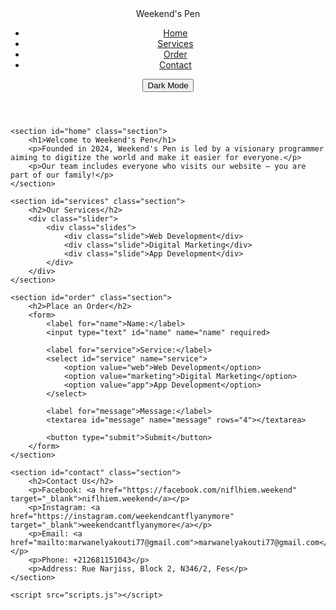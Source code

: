 <!DOCTYPE html>
<html lang="en">
<head>
    <meta charset="UTF-8">
    <meta name="viewport" content="width=device-width, initial-scale=1.0">
    <title>Weekend's Pen</title>
    <link rel="stylesheet" href="styles.css">
</head>
<body>
    <header>
        <div class="logo">Weekend's Pen</div>
        <nav>
            <ul>
                <li><a href="#home">Home</a></li>
                <li><a href="#services">Services</a></li>
                <li><a href="#order">Order</a></li>
                <li><a href="#contact">Contact</a></li>
            </ul>
        </nav>
        <button id="darkModeToggle">Dark Mode</button>
    </header>

    <section id="home" class="section">
        <h1>Welcome to Weekend's Pen</h1>
        <p>Founded in 2024, Weekend's Pen is led by a visionary programmer aiming to digitize the world and make it easier for everyone.</p>
        <p>Our team includes everyone who visits our website – you are part of our family!</p>
    </section>

    <section id="services" class="section">
        <h2>Our Services</h2>
        <div class="slider">
            <div class="slides">
                <div class="slide">Web Development</div>
                <div class="slide">Digital Marketing</div>
                <div class="slide">App Development</div>
            </div>
        </div>
    </section>

    <section id="order" class="section">
        <h2>Place an Order</h2>
        <form>
            <label for="name">Name:</label>
            <input type="text" id="name" name="name" required>
            
            <label for="service">Service:</label>
            <select id="service" name="service">
                <option value="web">Web Development</option>
                <option value="marketing">Digital Marketing</option>
                <option value="app">App Development</option>
            </select>

            <label for="message">Message:</label>
            <textarea id="message" name="message" rows="4"></textarea>

            <button type="submit">Submit</button>
        </form>
    </section>

    <section id="contact" class="section">
        <h2>Contact Us</h2>
        <p>Facebook: <a href="https://facebook.com/niflhiem.weekend" target="_blank">niflhiem.weekend</a></p>
        <p>Instagram: <a href="https://instagram.com/weekendcantflyanymore" target="_blank">weekendcantflyanymore</a></p>
        <p>Email: <a href="mailto:marwanelyakouti77@gmail.com">marwanelyakouti77@gmail.com</a></p>
        <p>Phone: +212681151043</p>
        <p>Address: Rue Narjiss, Block 2, N346/2, Fes</p>
    </section>

    <script src="scripts.js"></script>
</body>
</html>
